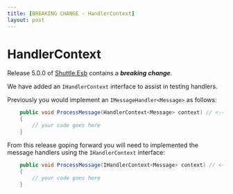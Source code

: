 ```yaml
---
title: [BREAKING CHANGE - HandlerContext]
layout: post
---
```


# HandlerContext

Release 5.0.0 of [Shuttle.Esb](https://github.com/Shuttle/Shuttle.Esb/releases/tag/v5.0.0) contains a ***breaking change***.

We have added an `IHandlerContext` interface to assist in testing handlers.

Previously you would implement an `IMessageHandler<Message>` as follows:

``` c#
	public void ProcessMessage(HandlerContext<Message> context) // <-- NOTE: HandlerContext
	{
		// your code goes here
	}
```

From this release goping forward you will need to implemented the message handlers using the `IHandlerContext` interface:

``` c#
	public void ProcessMessage(IHandlerContext<Message> context) // <-- NOTE: IHandlerContext
	{
		// your code goes here
	}
```

